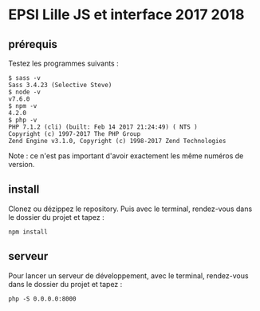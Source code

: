 # EPSI Lille JS et interface 2017 2018

## prérequis

Testez les programmes suivants :

```
$ sass -v
Sass 3.4.23 (Selective Steve)
$ node -v
v7.6.0
$ npm -v
4.2.0
$ php -v
PHP 7.1.2 (cli) (built: Feb 14 2017 21:24:49) ( NTS )
Copyright (c) 1997-2017 The PHP Group
Zend Engine v3.1.0, Copyright (c) 1998-2017 Zend Technologies
```

Note : ce n'est pas important d'avoir exactement les même numéros de version.

## install

Clonez ou dézippez le repository. Puis avec le terminal, rendez-vous dans le dossier du projet et tapez :

```
npm install
```

## serveur

Pour lancer un serveur de développement, avec le terminal, rendez-vous dans le dossier du projet et tapez :

```
php -S 0.0.0.0:8000
```
